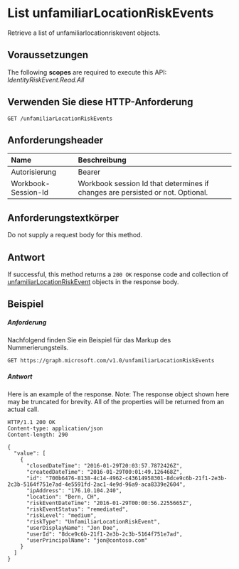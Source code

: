 # <a name="list-unfamiliarlocationriskevents"></a>List unfamiliarLocationRiskEvents

Retrieve a list of unfamiliarlocationriskevent objects.
## <a name="prerequisites"></a>Voraussetzungen
The following **scopes** are required to execute this API: *IdentityRiskEvent.Read.All*
## <a name="http-request"></a>Verwenden Sie diese HTTP-Anforderung
<!-- { "blockType": "ignored" } -->
```http
GET /unfamiliarLocationRiskEvents
```
## <a name="request-headers"></a>Anforderungsheader
| Name      |Beschreibung|
|:----------|:----------|
| Autorisierung  | Bearer <code>|
| Workbook-Session-Id  | Workbook session Id that determines if changes are persisted or not. Optional.|

## <a name="request-body"></a>Anforderungstextkörper
Do not supply a request body for this method.
## <a name="response"></a>Antwort
If successful, this method returns a `200 OK` response code and collection of [unfamiliarLocationRiskEvent](../resources/unfamiliarlocationriskevent.md) objects in the response body.
## <a name="example"></a>Beispiel
##### <a name="request"></a>Anforderung
Nachfolgend finden Sie ein Beispiel für das Markup des Nummerierungsteils.
<!-- {
  "blockType": "request",
  "name": "get_unfamiliarlocationriskevents"
}-->
```http
GET https://graph.microsoft.com/v1.0/unfamiliarLocationRiskEvents
```
##### <a name="response"></a>Antwort
Here is an example of the response. Note: The response object shown here may be truncated for brevity. All of the properties will be returned from an actual call.
<!-- {
  "blockType": "response",
  "truncated": true,
  "@odata.type": "microsoft.graph.unfamiliarLocationRiskEvent",
  "isCollection": true
} -->
```http
HTTP/1.1 200 OK
Content-type: application/json
Content-length: 290

{
  "value": [
    {
      "closedDateTime": "2016-01-29T20:03:57.7872426Z",
      "createdDateTime": "2016-01-29T00:01:49.126468Z",
      "id": "700b6476-8138-4c14-4962-c43614958301-8dce9c6b-21f1-2e3b-2c3b-5164f751e7ad-4e5591fd-2ac1-4e9d-96a9-aca8339e2604",
      "ipAddress": "176.10.104.240",
      "location": "Bern, CH",
      "riskEventDateTime": "2016-01-29T00:00:56.2255665Z",
      "riskEventStatus": "remediated",
      "riskLevel": "medium",
      "riskType": "UnfamiliarLocationRiskEvent",
      "userDisplayName": "Jon Doe",
      "userId": "8dce9c6b-21f1-2e3b-2c3b-5164f751e7ad",
      "userPrincipalName": "jon@contoso.com"
    }
  ]
}

```

<!-- uuid: 8fcb5dbc-d5aa-4681-8e31-b001d5168d79
2015-10-25 14:57:30 UTC -->
<!-- {
  "type": "#page.annotation",
  "description": "List unfamiliarLocationRiskEvents",
  "keywords": "",
  "section": "documentation",
  "tocPath": ""
}-->
